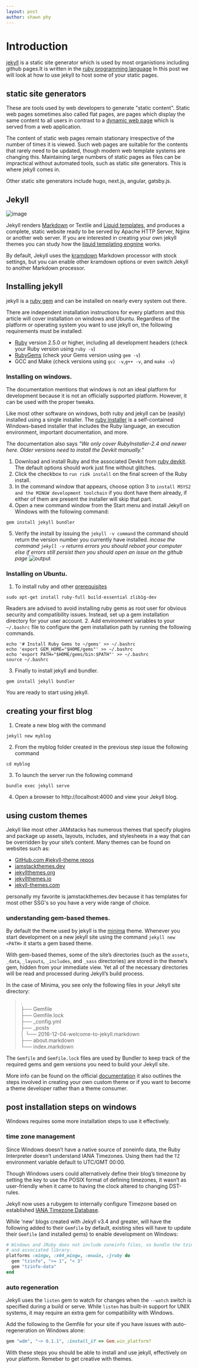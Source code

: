 ```yaml
---
layout: post
author: shawn phy 
--- 
```


# Introduction 
[jekyll](https://jekyllrb.com/) is a static site generator which is used by most organistions including github pages.It is written in the [ruby programming language](https://www.ruby-lang.org/en/) In this post we will look at how to use jekyll to host some of your static pages. 

## static site generators
These are tools used by web developers to generate "static content". Static web pages sometimes also called flat pages, are pages which display the same content to all users in contrast to a [dynamic web page](https://en.wikipedia.org/wiki/Dynamic_web_page) which is served from a web application.

The content of static web pages remain stationary irrespective of the number of times it is viewed. Such web pages are suitable for the contents that rarely need to be updated, though modern web template systems are changing this. Maintaining large numbers of static pages as files can be impractical without automated tools, such as static site generators. This is where jekyll comes in.

Other static site generators include hugo, next.js, angular, gatsby.js. 

## Jekyll

![image](\assets\images\jekyllimage.png)

Jekyll renders [Markdown](https://www.markdownguide.org/) or Textile and [Liquid templates](https://shopify.github.io/liquid/), and produces a complete, static website ready to be served by Apache HTTP Server, Nginx or another web server. If you are interested in creating your own jekyll themes you can study how the [liquid templating engnine](https://shopify.github.io/liquid/basics/introduction/) works. 

By default, Jekyll uses the [kramdown](https://kramdown.gettalong.org/) Markdown processor with stock settings, but you can enable other kramdown options or even switch Jekyll to another Markdown processor.

## Installing jekyll 
jekyll is a [ruby gem](https://jekyllrb.com/docs/ruby-101/#gems) and can be installed on nearly every system out there. 

There are independent installation instructions for every platform and this article will cover installation on windows and Ubuntu. Regardless of the platform or operating system you want to use jekyll on, the following requirements must be installed:
- [Ruby](https://www.ruby-lang.org/en/downloads/) version 2.5.0 or higher, including all development headers (check your Ruby version using `ruby -v`)
- [RubyGems](https://rubygems.org/pages/download) (check your Gems version using `gem -v`)
- GCC and Make (check versions using `gcc -v`,`g++ -v`, and `make -v`)

### Installing on windows.
The documentation mentions that windows is not an ideal platform for development because it is not an officially supported platform. However, it can be used with the proper tweaks. 

Like most other software on windows, both ruby and jekyll can be (easily) installed using a single installer. The [ruby installer](https://rubyinstaller.org/) is a self-contained Windows-based installer that includes the Ruby language, an execution environment, important documentation, and more.

 The documentation also says *"We only cover RubyInstaller-2.4 and newer here. Older versions need to install the Devkit manually."*

1. Download and install Ruby and the associated Devkit from [ruby devkit](https://rubyinstaller.org/downloads/). The default options should work just fine without glitches.
2. Click the checkbox to `run ridk install` on the final screen of the Ruby install.
3. In the command window that appears, choose option 3 to `install MSYS2 and the MINGW development toolchain` if you dont have them already, if either of them are present the installer will skip that part.
4. Open a new command window from the Start menu and install Jekyll on Windows with the following command:
```
gem install jekyll bundler
```
5. Verify the install by issuing the ```jekyll -v command``` the command should return the version number you currently have installed. *incase the command `jekyll -v` returns errors you should reboot your computer else if errors still persist then you should open an issue on the github page*
![output](assets\images\jekyllversionoutput.png)

### Installing on Ubuntu.
1. To install ruby and other [prerequisites](https://jekyllrb.com/docs/installation/#requirements)
 ``` 
 sudo apt-get install ruby-full build-essential zlib1g-dev
 ```

Readers are advised to avoid installing ruby gems as root user for obvious security and compatibility issues. Instead, set up a gem installation directory for your user account. 
2. Add environment variables to your `~/.bashrc` file to configure the gem installation path by running the following commands. 
``` shell
echo '# Install Ruby Gems to ~/gems' >> ~/.bashrc
echo 'export GEM_HOME="$HOME/gems"' >> ~/.bashrc
echo 'export PATH="$HOME/gems/bin:$PATH"' >> ~/.bashrc
source ~/.bashrc
```

3. Finally to install jekyll and bundler. 
``` shell
gem install jekyll bundler
```
You are ready to start using jekyll. 

## creating your first blog
1. Create a new blog with the command
```
jekyll new myblog
```
2. From the myblog folder created in the previous step issue the following command
```
cd myblog
```
3. To launch the server run the following command 
```
bundle exec jekyll serve
```
4. Open a browser to http://localhost:4000 and view your Jekyll blog. 

## using custom themes
Jekyll like most other JAMstacks has numerous themes that specify plugins and package up assets, layouts, includes, and stylesheets in a way that can be overridden by your site’s content.
Many themes can be found on websites such as: 
- [GitHub.com #jekyll-theme repos](https://github.com/topics/jekyll-theme)
- [jamstackthemes.dev](https://jamstackthemes.dev/ssg/jekyll/)
- [jekyllthemes.org](https://jekyllthemes.org)
- [jekyllthemes.io](https://jekyllthemes.io)
- [jekyll-themes.com](https://jekyll-themes.com)

personally my favorite is jamstackthemes.dev because it has templates for most other SSG's so you have a very wide range of choice. 

### understanding gem-based themes. 
By default the theme used by jekyll is the [minima](https://github.com/jekyll/minima) theme. Whenever you start development on a new jekyll site using the command `jekyll new <PATH>` it starts a gem based theme.

 With gem-based themes, some of the site’s directories (such as the `assets`, `_data`, `_layouts`, `_includes`, and `_sass` directories) are stored in the theme’s gem, hidden from your immediate view. Yet all of the necessary directories will be read and processed during Jekyll’s build process.

In the case of Minima, you see only the following files in your Jekyll site directory:
> .<br>
├── Gemfile<br>
├── Gemfile.lock<br>
├── _config.yml<br>
├── _posts<br>
│    └── 2016-12-04-welcome-to-jekyll.markdown<br>
├── about.markdown<br>
└── index.markdown<br>

The `Gemfile` and `Gemfile.lock` files are used by Bundler to keep track of the required gems and gem versions you need to build your Jekyll site.

More info can be found on the official [documentation](https://jekyllrb.com/docs/themes/) it also outlines the steps involved in creating your own custom theme or if you want to become a theme developer rather than a theme consumer. 

## post installation steps on windows
Windows requires some more installation steps to use it effectively. 

### time zone management
Since Windows doesn’t have a native source of zoneinfo data, the Ruby Interpreter doesn’t understand IANA Timezones. Using them had the `TZ` environment variable default to UTC/GMT 00:00.

Though Windows users could alternatively define their blog’s timezone by setting the key to use the POSIX format of defining timezones, it wasn’t as user-friendly when it came to having the clock altered to changing DST-rules.

Jekyll now uses a rubygem to internally configure Timezone based on established [IANA Timezone Database](https://en.wikipedia.org/wiki/List_of_tz_database_time_zones). 

While ‘new’ blogs created with Jekyll v3.4 and greater, will have the following added to their `Gemfile` by default, existing sites will have to update their `Gemfile` (and installed gems) to enable development on Windows: 
``` ruby
# Windows and JRuby does not include zoneinfo files, so bundle the tzinfo-data gem
# and associated library.
platforms :mingw, :x64_mingw, :mswin, :jruby do
  gem "tzinfo", ">= 1", "< 3"
  gem "tzinfo-data"
end
```

### auto regeneration 
Jekyll uses the `listen` gem to watch for changes when the `--watch` switch is specified during a build or serve. While `listen` has built-in support for UNIX systems, it may require an extra gem for compatibility with Windows.

Add the following to the Gemfile for your site if you have issues with auto-regeneration on Windows alone:
``` ruby 
gem "wdm", "~> 0.1.1", :install_if => Gem.win_platform?
```

With these steps you should be able to install and use jekyll, effectively on your platform. Remeber to get creative with themes. 


